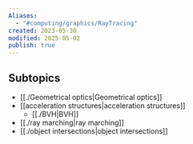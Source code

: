 ```yaml
---
Aliases:
  - "#computing/graphics/RayTracing"
created: 2023-05-30
modified: 2025-05-02
publish: true
---
```

## Subtopics
- [[./Geometrical optics|Geometrical optics]]
- [[acceleration structures|acceleration structures]]
  - [[./BVH|BVH]]
- [[./ray marching|ray marching]]
- [[./object intersections|object intersections]]